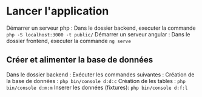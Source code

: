 # Lancer l'application

Démarrer un serveur php : Dans le dossier backend, executer la commande `php -S localhost:3000 -t public/`
Démarrer un serveur angular : Dans le dossier frontend, executer la commande `ng serve`

## Créer et alimenter la base de données

Dans le dossier backend : Exécuter les commandes suivantes :
Création de la base de données : `php bin/console d:d:c`
Création de les tables : `php bin/console d:m:m`
Inserer les données (fixtures): `php bin/console d:f:l`

